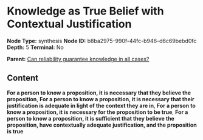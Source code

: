# Knowledge as True Belief with Contextual Justification

**Node Type:** synthesis
**Node ID:** b8ba2975-990f-44fc-b946-d6c69bebd0fc
**Depth:** 5
**Terminal:** No

**Parent:** [Can reliability guarantee knowledge in all cases?](can-reliability-guarantee-knowledge-in-all-cases-antithesis-90912dd0-dc96-4888-acef-a86e8d778db1.md)

## Content

**For a person to know a proposition, it is necessary that they believe the proposition**, **For a person to know a proposition, it is necessary that their justification is adequate in light of the context they are in**, **For a person to know a proposition, it is necessary for the proposition to be true**, **For a person to know a proposition, it is sufficient that they believe the proposition, have contextually adequate justification, and the proposition is true**
